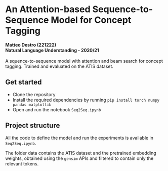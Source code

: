 # An Attention-based Sequence-to-Sequence Model for Concept Tagging
**Matteo Destro (221222)** \
**Natural Language Understanding - 2020/21** \
\
A squence-to-sequence model with attention and beam search for concept tagging. Trained and evaluated on the ATIS dataset.

## Get started
- Clone the repository
- Install the required dependencies by running `pip install torch numpy pandas matplotlib`
- Open and run the notebook `Seq2Seq.ipynb`

## Project structure
All the code to define the model and run the experiments is available in `Seq2Seq.ipynb`.

The folder data contains the ATIS dataset and the pretrained embedding weights, obtained using the `gensim` APIs and filtered to contain only the relevant tokens. 
